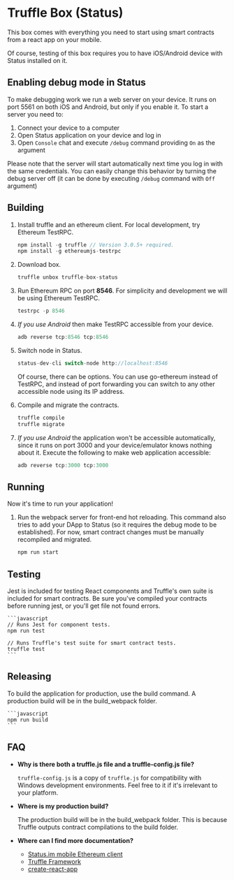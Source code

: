 # Truffle Box (Status)

This box comes with everything you need to start using smart contracts from a react app on your mobile.

Of course, testing of this box requires you to have iOS/Android device with Status installed on it.


## Enabling debug mode in Status

To make debugging work we run a web server on your device. It runs on port 5561 on both iOS and Android, but only if you enable it.
To start a server you need to:

1. Connect your device to a computer
2. Open Status application on your device and log in
3. Open `Console` chat and execute `/debug` command providing `On` as the argument

Please note that the server will start automatically next time you log in with the same credentials. You can easily change this behavior by turning the debug server off (it can be done by executing `/debug` command with `Off` argument)


## Building

1. Install truffle and an ethereum client. For local development, try Ethereum TestRPC.
    ```javascript
    npm install -g truffle // Version 3.0.5+ required.
    npm install -g ethereumjs-testrpc
    ```

2. Download box.
    ```javascript
    truffle unbox truffle-box-status
    ```

3. Run Ethereum RPC on port **8546**. For simplicity and development we will be using Ethereum TestRPC.
    ```javascript
    testrpc -p 8546
    ```

4. *If you use Android* then make TestRPC accessible from your device.
    ```javascript
    adb reverse tcp:8546 tcp:8546
    ```

5. Switch node in Status.
    ```javascript
    status-dev-cli switch-node http://localhost:8546
    ```

   Of course, there can be options. You can use go-ethereum instead of TestRPC, and instead of port forwarding you can switch to any other accessible node using its IP address.

6. Compile and migrate the contracts.
    ```javascript
    truffle compile
    truffle migrate
    ```

7. *If you use Android* the application won't be accessible automatically, since it runs on port 3000 and your
   device/emulator knows nothing about it. Execute the following to make web application accessible:
    ```javascript
    adb reverse tcp:3000 tcp:3000
    ```

## Running

Now it's time to run your application!

1. Run the webpack server for front-end hot reloading. This command also tries to add your DApp to Status (so it requires the debug mode to be established). For now, smart contract changes must be manually recompiled and migrated.
    ```javascript
    npm run start
    ```

## Testing

Jest is included for testing React components and Truffle's own suite is included for smart contracts. Be sure you've compiled your contracts before running jest, or you'll get file not found errors.

    ```javascript
    // Runs Jest for component tests.
    npm run test

    // Runs Truffle's test suite for smart contract tests.
    truffle test
    ```

## Releasing

To build the application for production, use the build command. A production build will be in the build_webpack folder.

    ```javascript
    npm run build
    ```

## FAQ

* __Why is there both a truffle.js file and a truffle-config.js file?__

    `truffle-config.js` is a copy of `truffle.js` for compatibility with Windows development environments. Feel free to it if it's irrelevant to your platform.

* __Where is my production build?__

    The production build will be in the build_webpack folder. This is because Truffle outputs contract compilations to the build folder.

* __Where can I find more documentation?__
  * [Status.im mobile Ethereum client](https://docs.status.im/)
  * [Truffle Framework](http://truffleframework.com/docs/)
  * [create-react-app](https://github.com/facebookincubator/create-react-app/blob/master/packages/react-scripts/template/README.md)

